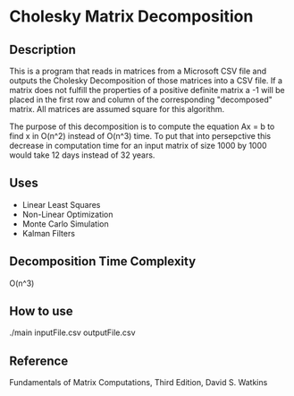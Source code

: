 # Cholesky Matrix Decomposition

## Description
This is a program that reads in matrices from a Microsoft CSV file 
and outputs the Cholesky Decomposition of those matrices into a CSV file.
 If a matrix does not fulfill
 the properties of a positive definite matrix a -1 will be placed in the first
 row and column of the corresponding "decomposed" matrix.
 All matrices are assumed square for this algorithm.

The purpose of this decomposition is to compute the equation Ax = b to find x
 in O(n^2) instead of O(n^3) time. To put that into persepctive this decrease in
 computation time for an input matrix of size 1000 by 1000 would take 12 days 
 instead of 32 years.
 
## Uses
* Linear Least Squares
* Non-Linear Optimization
* Monte Carlo Simulation
* Kalman Filters

## Decomposition Time Complexity
O(n^3)

## How to use
./main inputFile.csv outputFile.csv

## Reference
Fundamentals of Matrix Computations,
Third Edition,
David S. Watkins

